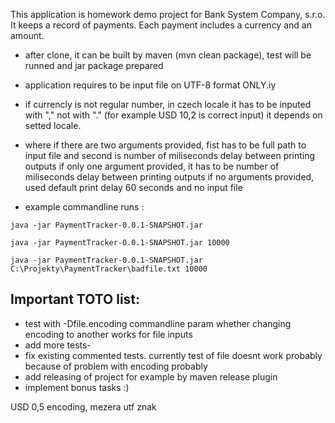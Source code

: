 This application is homework demo project for Bank System Company, s.r.o.
It keeps a record of payments. Each payment includes a currency and an amount.

- after clone, it can be built by maven (mvn clean package), test will be runned and jar package prepared

- application requires to be input file on UTF-8 format ONLY.iy 
- if currencly is not regular number, in czech locale it has to be inputed with "," not with "." (for example USD 10,2 is correct input)
it depends on setted locale.

- where if there are two arguments provided, fist has to be full path to input file and second is number of miliseconds delay between printing outputs
if only one argument provided, it has to be number of miliseconds delay between printing outputs
if no arguments provided, used default print delay 60 seconds and no input file

- example commandline runs :
```
java -jar PaymentTracker-0.0.1-SNAPSHOT.jar

java -jar PaymentTracker-0.0.1-SNAPSHOT.jar 10000

java -jar PaymentTracker-0.0.1-SNAPSHOT.jar C:\Projekty\PaymentTracker\badfile.txt 10000
```

## Important TOTO list:
- test with -Dfile.encoding commandline param whether changing encoding to another works for file inputs
- add more tests-
- fix existing commented tests. currently test of file doesnt work probably because of problem with encoding probably
- add releasing of project for example by maven release plugin
- implement bonus tasks :)

USD 0,5 encoding, mezera utf znak
